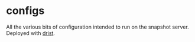 # configs

All the various bits of configuration intended to run on the snapshot
server.  Deployed with [drist].

[drist]: https://github.com/bogdanp/drist
